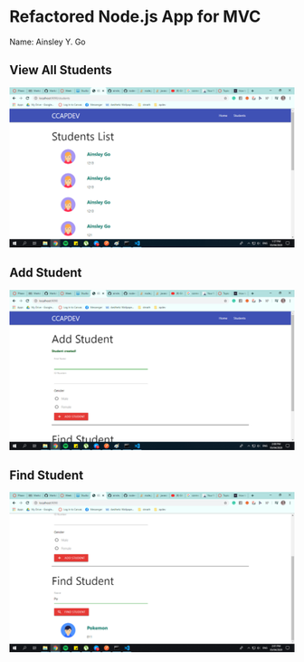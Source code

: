 # Refactored Node.js App for MVC

Name: Ainsley Y. Go

## View All Students

![alt text](screens/view-students.png)

## Add Student

![alt text](screens/add-student.png)

## Find Student

![alt text](screens/find-student.png)